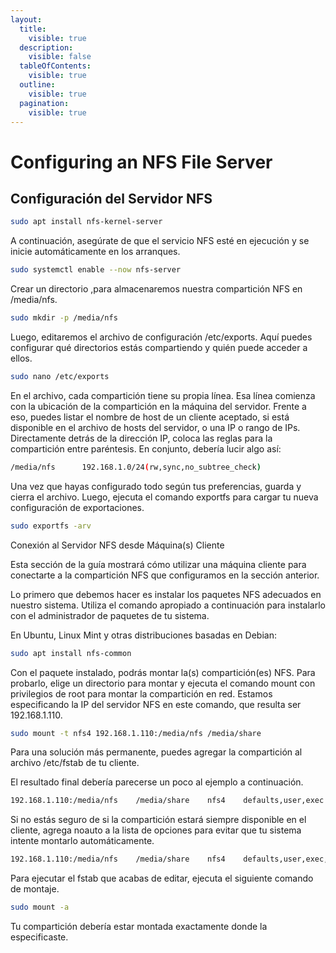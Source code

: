 ```yaml
---
layout:
  title:
    visible: true
  description:
    visible: false
  tableOfContents:
    visible: true
  outline:
    visible: true
  pagination:
    visible: true
---
```


# Configuring an NFS File Server

## Configuración del Servidor NFS

```bash
sudo apt install nfs-kernel-server
```

A continuación, asegúrate de que el servicio NFS esté en ejecución y se inicie automáticamente en los arranques.

```bash
sudo systemctl enable --now nfs-server
```

Crear un directorio ,para almacenaremos nuestra compartición NFS en /media/nfs.

```bash
sudo mkdir -p /media/nfs
```

Luego, editaremos el archivo de configuración /etc/exports. Aquí puedes configurar qué directorios estás compartiendo y quién puede acceder a ellos.

```bash
sudo nano /etc/exports
```

En el archivo, cada compartición tiene su propia línea. Esa línea comienza con la ubicación de la compartición en la máquina del servidor. Frente a eso, puedes listar el nombre de host de un cliente aceptado, si está disponible en el archivo de hosts del servidor, o una IP o rango de IPs. Directamente detrás de la dirección IP, coloca las reglas para la compartición entre paréntesis. En conjunto, debería lucir algo así:

```bash
/media/nfs		192.168.1.0/24(rw,sync,no_subtree_check)
```

Una vez que hayas configurado todo según tus preferencias, guarda y cierra el archivo. Luego, ejecuta el comando exportfs para cargar tu nueva configuración de exportaciones.

```bash
sudo exportfs -arv
```

Conexión al Servidor NFS desde Máquina(s) Cliente

Esta sección de la guía mostrará cómo utilizar una máquina cliente para conectarte a la compartición NFS que configuramos en la sección anterior.

Lo primero que debemos hacer es instalar los paquetes NFS adecuados en nuestro sistema. Utiliza el comando apropiado a continuación para instalarlo con el administrador de paquetes de tu sistema.

En Ubuntu, Linux Mint y otras distribuciones basadas en Debian:

```bash
sudo apt install nfs-common
```

Con el paquete instalado, podrás montar la(s) compartición(es) NFS. Para probarlo, elige un directorio para montar y ejecuta el comando mount con privilegios de root para montar la compartición en red. Estamos especificando la IP del servidor NFS en este comando, que resulta ser 192.168.1.110.

```bash
sudo mount -t nfs4 192.168.1.110:/media/nfs /media/share
```

Para una solución más permanente, puedes agregar la compartición al archivo /etc/fstab de tu cliente.

El resultado final debería parecerse un poco al ejemplo a continuación.

```bash
192.168.1.110:/media/nfs	/media/share	nfs4	defaults,user,exec	0 0
```

Si no estás seguro de si la compartición estará siempre disponible en el cliente, agrega noauto a la lista de opciones para evitar que tu sistema intente montarlo automáticamente.

```bash
192.168.1.110:/media/nfs	/media/share	nfs4	defaults,user,exec,noauto	0 0
```

Para ejecutar el fstab que acabas de editar, ejecuta el siguiente comando de montaje.

```bash
sudo mount -a
```

Tu compartición debería estar montada exactamente donde la especificaste.
